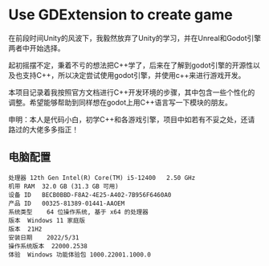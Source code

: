 # Use GDExtension to create game
在前段时间Unity的风波下，我毅然放弃了Unity的学习，并在Unreal和Godot引擎两者中开始选择。

起初摇摆不定，秉着不亏的想法把C++学了，后来在了解到godot引擎的开源性以及也支持C++，所以决定尝试使用godot引擎，并使用c++来进行游戏开发。

本项目记录着我按照官方文档进行C++开发环境的步骤，其中包含一些个性化的调整。希望能够帮助到同样想在godot上用C++语言写一下模块的朋友。

申明：本人是代码小白，初学C++和各游戏引擎，项目中如若有不妥之处，还请路过的大佬多多指正！

## 电脑配置

    处理器	12th Gen Intel(R) Core(TM) i5-12400   2.50 GHz
    机带 RAM	32.0 GB (31.3 GB 可用)
    设备 ID	BECB0BBD-F8A2-4E25-A402-7B956F6460A0
    产品 ID	00325-81389-01441-AAOEM
    系统类型	64 位操作系统, 基于 x64 的处理器
    版本	Windows 11 家庭版
    版本	21H2
    安装日期	‎2022/‎5/‎31
    操作系统版本	22000.2538
    体验	Windows 功能体验包 1000.22001.1000.0


### 
